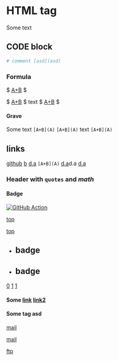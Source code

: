 # HTML tag

<a id="introduction"></a>

Some text

## CODE block

```python
# comment [asd](asd)
```

### Formula

$ [A+B](A) $

$ [A+B](A) $ text $ [A+B](A) $

#### Grave

Some text
```[A+B](A)```
`[A+B](A)` text `[A+B](A)`

## links ##

[github](https://github.com/AlexanderDokuchaev)
[b](./b.md) [d.a](b.md) `[A+B](A)`
<a href="./d/a.md" target="_blank">d.a</a><span href="./d/a.md">d.a</span>
[d.a](/tests/test_md_files/d/a.md "tag")

### Header with `quotes` and $math$

#### Badge

[![GitHub Action](https://github.com/AlexanderDokuchaev/md-dead-link-check/actions/workflows/github_action.yml/badge.svg?branch=main "tag")](https://github.com/AlexanderDokuchaev/md-dead-link-check/actions/workflows/github_action.yml "tag")

<!-- markdownlint-disable -->

[top](#)

[top](./b.md#)


- ## badge

 + ## badge

[0](#badge)
[1](#badge-1)
[1](#badge-2)

#### Some [link](b.md) [link2](b.md)

#### Some tag<a id="id"><a id="id2"></a> asd <a id="id3"></a>

[mail](mailto:example@example.example)

<a href="mailto:example@example.example">mail</a>

[ftp](ftp://example.example/example)

